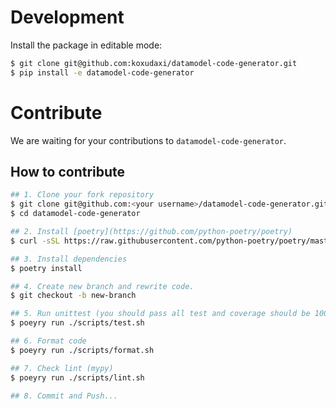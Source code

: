 # Development

Install the package in editable mode:

```sh
$ git clone git@github.com:koxudaxi/datamodel-code-generator.git
$ pip install -e datamodel-code-generator
```

# Contribute
We are waiting for your contributions to `datamodel-code-generator`.

## How to contribute

```bash
## 1. Clone your fork repository
$ git clone git@github.com:<your username>/datamodel-code-generator.git
$ cd datamodel-code-generator

## 2. Install [poetry](https://github.com/python-poetry/poetry)
$ curl -sSL https://raw.githubusercontent.com/python-poetry/poetry/master/get-poetry.py | python 

## 3. Install dependencies
$ poetry install

## 4. Create new branch and rewrite code.
$ git checkout -b new-branch

## 5. Run unittest (you should pass all test and coverage should be 100%)
$ poeyry run ./scripts/test.sh

## 6. Format code
$ poeyry run ./scripts/format.sh

## 7. Check lint (mypy)
$ poeyry run ./scripts/lint.sh

## 8. Commit and Push...
```
